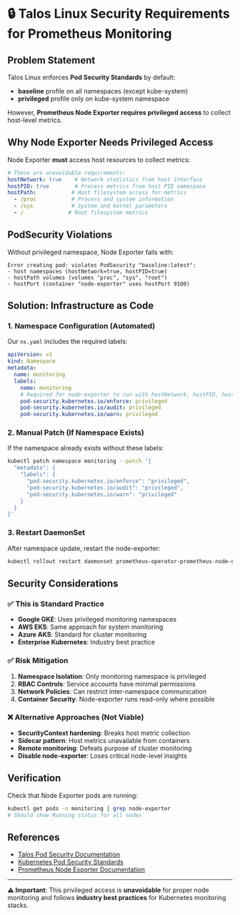 # 🔒 Talos Linux Security Requirements for Prometheus Monitoring

## Problem Statement

Talos Linux enforces **Pod Security Standards** by default:
- **baseline** profile on all namespaces (except kube-system)
- **privileged** profile only on kube-system namespace

However, **Prometheus Node Exporter requires privileged access** to collect host-level metrics.

## Why Node Exporter Needs Privileged Access

Node Exporter **must** access host resources to collect metrics:

```yaml
# These are unavoidable requirements:
hostNetwork: true    # Network statistics from host interface
hostPID: true        # Process metrics from host PID namespace
hostPath:           # Host filesystem access for metrics
  - /proc           # Process and system information
  - /sys            # System and kernel parameters
  - /              # Root filesystem metrics
```

## PodSecurity Violations

Without privileged namespace, Node Exporter fails with:

```
Error creating pod: violates PodSecurity "baseline:latest":
- host namespaces (hostNetwork=true, hostPID=true)
- hostPath volumes (volumes "proc", "sys", "root")
- hostPort (container "node-exporter" uses hostPort 9100)
```

## Solution: Infrastructure as Code

### 1. Namespace Configuration (Automated)

Our `ns.yaml` includes the required labels:

```yaml
apiVersion: v1
kind: Namespace
metadata:
  name: monitoring
  labels:
    name: monitoring
    # Required for node-exporter to run with hostNetwork, hostPID, hostPath
    pod-security.kubernetes.io/enforce: privileged
    pod-security.kubernetes.io/audit: privileged
    pod-security.kubernetes.io/warn: privileged
```

### 2. Manual Patch (If Namespace Exists)

If the namespace already exists without these labels:

```bash
kubectl patch namespace monitoring --patch '{
  "metadata": {
    "labels": {
      "pod-security.kubernetes.io/enforce": "privileged",
      "pod-security.kubernetes.io/audit": "privileged",
      "pod-security.kubernetes.io/warn": "privileged"
    }
  }
}'
```

### 3. Restart DaemonSet

After namespace update, restart the node-exporter:

```bash
kubectl rollout restart daemonset prometheus-operator-prometheus-node-exporter -n monitoring
```

## Security Considerations

### ✅ This is Standard Practice

- **Google GKE**: Uses privileged monitoring namespaces
- **AWS EKS**: Same approach for system monitoring
- **Azure AKS**: Standard for cluster monitoring
- **Enterprise Kubernetes**: Industry best practice

### ✅ Risk Mitigation

1. **Namespace Isolation**: Only monitoring namespace is privileged
2. **RBAC Controls**: Service accounts have minimal permissions
3. **Network Policies**: Can restrict inter-namespace communication
4. **Container Security**: Node-exporter runs read-only where possible

### ❌ Alternative Approaches (Not Viable)

- **SecurityContext hardening**: Breaks host metric collection
- **Sidecar pattern**: Host metrics unavailable from containers
- **Remote monitoring**: Defeats purpose of cluster monitoring
- **Disable node-exporter**: Loses critical node-level insights

## Verification

Check that Node Exporter pods are running:

```bash
kubectl get pods -n monitoring | grep node-exporter
# Should show Running status for all nodes
```

## References

- [Talos Pod Security Documentation](https://www.talos.dev/v1.10/kubernetes-guides/configuration/pod-security/)
- [Kubernetes Pod Security Standards](https://kubernetes.io/docs/concepts/security/pod-security-admission/)
- [Prometheus Node Exporter Documentation](https://prometheus.io/docs/guides/node-exporter/)

---

**⚠️ Important**: This privileged access is **unavoidable** for proper node monitoring and follows **industry best practices** for Kubernetes monitoring stacks.